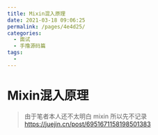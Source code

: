 ```yaml
---
title: Mixin混入原理
date: 2021-03-18 09:06:25
permalink: /pages/4e4d25/
categories:
  - 面试
  - 手撸源码篇
tags:
  - 
---
```


# Mixin混入原理

> 由于笔者本人还不太明白 mixin 所以先不记录
> https://juejin.cn/post/6951671158198501383